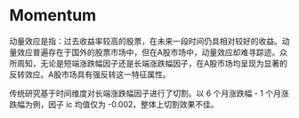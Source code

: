 # Momentum

动量效应是指：过去收益率较高的股票，在未来一段时间仍具相对较好的收益。动量效应普遍存在于国外的股票市场中，但在A股市场中，动量效应却难寻踪迹。众所周知，无论是短端涨跌幅因子还是长端涨跌幅因子，在A股市场均呈现为显著的反转效应。A股市场具有强反转这一特征属性。

传统研究基于时间维度对长端涨跌幅因子进行了切割。以 6 个月涨跌幅 - 1 个月涨跌幅为例，因子 ic 均值仅为 -0.002，整体上切割效果不佳。